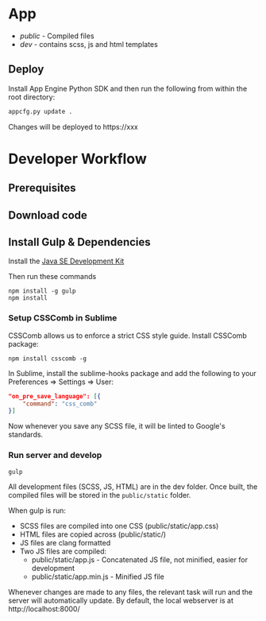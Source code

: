 # App

  - *public* - Compiled files
  - *dev* - contains scss, js and html templates

## Deploy
Install App Engine Python SDK and then run the following from within the root directory:

```sh
appcfg.py update .
```
Changes will be deployed to https://xxx

# Developer Workflow

## Prerequisites

## Download code

## Install Gulp & Dependencies
Install the [Java SE Development Kit](http://www.oracle.com/technetwork/java/javase/downloads/index.html)

Then run these commands
```
npm install -g gulp
npm install
```


### Setup CSSComb in Sublime
CSSComb allows us to enforce a strict CSS style guide. Install CSSComb package:

```
npm install csscomb -g
```

In Sublime, install the sublime-hooks package and add the following to your
Preferences => Settings => User:


```json
"on_pre_save_language": [{
    "command": "css_comb"
}]
```

Now whenever you save any SCSS file, it will be linted to Google's standards.


### Run server and develop
```
gulp
```

All development files (SCSS, JS, HTML) are in the dev folder. Once built, the compiled files will be stored in the ```public/static``` folder.

When gulp is run:
- SCSS files are compiled into one CSS (public/static/app.css)
- HTML files are copied across (public/static/)
- JS files are clang formatted
- Two JS files are compiled:
  - public/static/app.js - Concatenated JS file, not minified, easier for development
  - public/static/app.min.js - Minified JS file

Whenever changes are made to any files, the relevant task will run and the server will automatically update. By default, the local webserver is at http://localhost:8000/
